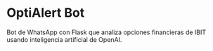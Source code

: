 # OptiAlert Bot

Bot de WhatsApp con Flask que analiza opciones financieras de IBIT usando inteligencia artificial de OpenAI.
